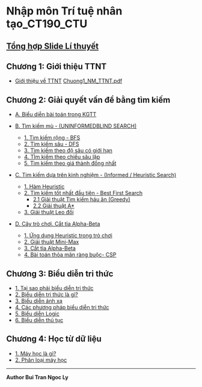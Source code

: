 # Nhập môn Trí tuệ nhân tạo_CT190_CTU
## [Tổng hợp Slide Lí thuyết](https://github.com/BuiTranNgocLy/Nhap-mon-TTNT_CT190_CTU/tree/main/Slide_Li_Thuyet)
 ## Chương 1: Giới thiệu TTNT
 - [Giới thiệu về TTNT](https://bitly.com.vn/mo24mj)
 [Chuong1_NM_TTNT.pdf](https://github.com/BuiTranNgocLy/Nhap-mon-TTNT_CT190_CTU/files/7497074/Chuong1_NM_TTNT.pdf)

 ## Chương 2: Giải quyết vấn đề bằng tìm kiếm
 - [A. Biểu diễn bài toán trong KGTT](https://github.com/BuiTranNgocLy/Nhap-mon-TTNT_CT190_CTU/blob/main/Chuong%202:%20Giai%20quyet%20van%20de%20bang%20tim%20kiem%20P1.md)

 - [B. Tìm kiếm mù - (UNINFORMEDBLIND SEARCH)](https://bitly.com.vn/fnix3m)
   - [1. Tìm kiếm rộng - BFS](https://github.com/BuiTranNgocLy/Nhap-mon-TTNT_CT190_CTU/blob/main/Chuong%202:%20Tim%20kiem%20mu.md#1-t%C3%ACm-ki%E1%BA%BFm-r%E1%BB%99ng-breath-first-search)
   - [2. Tìm kiếm sâu - DFS](https://github.com/BuiTranNgocLy/Nhap-mon-TTNT_CT190_CTU/blob/main/Chuong%202:%20Tim%20kiem%20mu.md#2-t%C3%ACm-ki%E1%BA%BFm-s%C3%A2u-depth-first-search)
   - [3. Tìm kiếm theo độ sâu có giới hạn](https://github.com/BuiTranNgocLy/Nhap-mon-TTNT_CT190_CTU/blob/main/Chuong%202:%20Tim%20kiem%20mu.md#3-t%C3%ACm-ki%E1%BA%BFm-theo-%C4%91%E1%BB%99-s%C3%A2u-c%C3%B3-gi%E1%BB%9Bi-h%E1%BA%A1n-depth-limited-search)
   - [4. TÌm kiếm theo chiều sâu lặp](https://github.com/BuiTranNgocLy/Nhap-mon-TTNT_CT190_CTU/blob/main/Chuong%202:%20Tim%20kiem%20mu.md#4t%C3%ACm-ki%E1%BA%BFm-theo-chi%E1%BB%81u-s%C3%A2u-l%E1%BA%B7p-iterative-deepening-depth-first-search)
   - [5. Tìm kiếm theo giá thành đồng nhất](https://github.com/BuiTranNgocLy/Nhap-mon-TTNT_CT190_CTU/blob/main/Chuong%202:%20Tim%20kiem%20mu.md#5-t%C3%ACm-ki%E1%BA%BFm-gi%C3%A1-th%C3%A0nh-%C4%91%E1%BB%93ng-nh%E1%BA%A5t-uniform-cost-search)

 - [C. Tim kiếm dựa trên kinh nghiệm - (Informed / Heuristic Search)](https://bitly.com.vn/cie4kw)
   - [1. Hàm Heuristic](https://github.com/BuiTranNgocLy/Nhap-mon-TTNT_CT190_CTU/blob/main/Chuong%202:%20Tim%20kiem%20dua%20tren%20kinh%20nghiem(Informed_%20Heuristic%20%20Search).md#ii-chi-t%E1%BA%BFt-v%E1%BB%81-h%C3%A0m-heuristic)
   - [2. Tìm kiếm tốt nhất đầu tiên - Best First Search](https://github.com/BuiTranNgocLy/Nhap-mon-TTNT_CT190_CTU/blob/main/Chuong%202:%20Tim%20kiem%20dua%20tren%20kinh%20nghiem(Informed_%20Heuristic%20%20Search).md#iii-t%C3%ACm-ki%E1%BA%BFm-t%E1%BB%91t-nh%E1%BA%A5t-%C4%91%E1%BA%A7u-ti%C3%AAn-best-first-search)
     - [2.1 Giải thuật Tìm kiếm háu ăn (Greedy)](https://github.com/BuiTranNgocLy/Nhap-mon-TTNT_CT190_CTU/blob/main/Chuong%202:%20Tim%20kiem%20dua%20tren%20kinh%20nghiem(Informed_%20Heuristic%20%20Search).md#iii-t%C3%ACm-ki%E1%BA%BFm-t%E1%BB%91t-nh%E1%BA%A5t-%C4%91%E1%BA%A7u-ti%C3%AAn-best-first-search)
     - [2.2 Giải thuật A*](https://github.com/BuiTranNgocLy/Nhap-mon-TTNT_CT190_CTU/blob/main/Chuong%202:%20Tim%20kiem%20dua%20tren%20kinh%20nghiem(Informed_%20Heuristic%20%20Search).md#v-gi%E1%BA%A3i-thu%E1%BA%ADt-a---c%E1%BA%ADp-nh%E1%BA%ADt-l%E1%BA%A1i-%C4%91%C6%B0%E1%BB%9Dng-%C4%91i-d%E1%BB%B1a-tr%C3%AAn-gi%C3%A1-tr%E1%BB%8B-gn)
   - [3. Giải thuật Leo đồi](https://github.com/BuiTranNgocLy/Nhap-mon-TTNT_CT190_CTU/blob/main/Chuong%202:%20Tim%20kiem%20dua%20tren%20kinh%20nghiem(Informed_%20Heuristic%20%20Search).md#v-gi%E1%BA%A3i-thu%E1%BA%ADt-leo-%C4%91%E1%BB%93i-hill-climbing)
 - [D. Cây trò chơi. Cắt tỉa Alpha-Beta](https://github.com/BuiTranNgocLy/Nhap-mon-TTNT_CT190_CTU/blob/main/Chuong%202:%20Cay%20tro%20choi.%20Cat%20tia%20Alpha-Beta.md)
   - [1. Ứng dụng Heuristic trong trò chơi](https://github.com/BuiTranNgocLy/Nhap-mon-TTNT_CT190_CTU/blob/main/Chuong%202:%20Cay%20tro%20choi.%20Cat%20tia%20Alpha-Beta.md#i-%E1%BB%A9ng-d%E1%BB%A5ng-heuristic-trong-c%C3%A1c-tr%C3%B2-ch%C6%A1i)
   - [2. Giải thuật Mini-Max](https://github.com/BuiTranNgocLy/Nhap-mon-TTNT_CT190_CTU/blob/main/Chuong%202:%20Cay%20tro%20choi.%20Cat%20tia%20Alpha-Beta.md#ii-gi%E1%BA%A3i-thu%E1%BA%ADt-mini_max)
   - [3. Cắt tỉa Alpha-Beta](https://github.com/BuiTranNgocLy/Nhap-mon-TTNT_CT190_CTU/blob/main/Chuong%202:%20Cay%20tro%20choi.%20Cat%20tia%20Alpha-Beta.md#iii-c%E1%BA%AFt-t%E1%BB%89a-alpha-beta)
   - [4. Bài toán thỏa mãn ràng buộc- CSP](https://github.com/BuiTranNgocLy/Nhap-mon-TTNT_CT190_CTU/blob/main/Chuong%202:%20Cay%20tro%20choi.%20Cat%20tia%20Alpha-Beta.md#iv-b%C3%A0i-to%C3%A1n-th%E1%BB%8Fa-m%C3%A3n-r%C3%A0ng-bu%E1%BB%99c---constraint-satisfaction-problem)
 ## Chương 3: Biểu diễn tri thức
 - [1. Tại sao phải biểu diễn tri thức](https://github.com/BuiTranNgocLy/CT190_Nhap-mon-TTNT_CTU/blob/main/Chuong%203:%20Bieu%20dien%20tri%20thuc.md#1-t%E1%BA%A1i-sao-ph%E1%BA%A3i-bi%E1%BB%83u-di%E1%BB%85n-tri-th%E1%BB%A9c)
 - [2. Biểu diễn tri thức là gì?](https://github.com/BuiTranNgocLy/CT190_Nhap-mon-TTNT_CTU/blob/main/Chuong%203:%20Bieu%20dien%20tri%20thuc.md#2-tri-th%E1%BB%A9c-l%C3%A0-g%C3%AC)
 - [3. Biểu diễn ánh xạ](https://github.com/BuiTranNgocLy/CT190_Nhap-mon-TTNT_CTU/blob/main/Chuong%203:%20Bieu%20dien%20tri%20thuc.md#3-bi%E1%BB%83u-di%E1%BB%85n-%C3%A1nh-x%E1%BA%A1)
 - [4. Các phương pháp biểu diễn tri thức](https://github.com/BuiTranNgocLy/CT190_Nhap-mon-TTNT_CTU/blob/main/Chuong%203:%20Bieu%20dien%20tri%20thuc.md#4-c%C3%A1c-ph%C6%B0%C6%A1ng-ph%C3%A1p-bi%E1%BB%83u-di%E1%BB%85n-tri-th%E1%BB%A9c-c%C6%A1-b%E1%BA%A3n)
 - [5. Biểu diễn Logic](https://github.com/BuiTranNgocLy/CT190_Nhap-mon-TTNT_CTU/blob/main/Chuong%203:%20Bieu%20dien%20tri%20thuc.md#5-bi%E1%BB%83u-di%E1%BB%85n-logic)
 - [6. Biểu diễn thủ tục](https://github.com/BuiTranNgocLy/CT190_Nhap-mon-TTNT_CTU/blob/main/Chuong%203:%20Bieu%20dien%20tri%20thuc.md#6-bi%E1%BB%83u-di%E1%BB%85n-th%E1%BB%A7-t%E1%BB%A5c-procedural-representation)
 ## Chương 4: Học từ dữ liệu
 - [1. Máy học là gì?](https://bitly.com.vn/vkat3c)
 - [2. Phân loại máy học](https://bitly.com.vn/ttkqp6)

<hr>

**Author Bui Tran Ngoc Ly**

